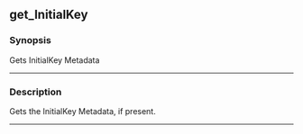get_InitialKey
--------------

### Synopsis
Gets InitialKey Metadata

---

### Description

Gets the InitialKey Metadata, if present.

---
